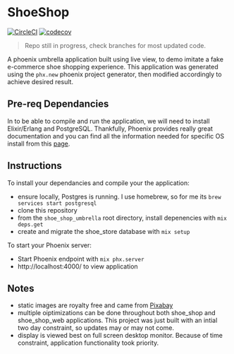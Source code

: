# ShoeShop

[![CircleCI](https://dl.circleci.com/status-badge/img/gh/r-lawrence/shoe_shop/tree/main.svg?style=svg)](https://dl.circleci.com/status-badge/redirect/gh/r-lawrence/shoe_shop/tree/main)
[![codecov](https://codecov.io/github/r-lawrence/shoe_shop/branch/main/graph/badge.svg?token=H33XW1I7PD)](https://codecov.io/github/r-lawrence/shoe_shop)
> Repo still in progress, check branches for most updated code.

A phoenix umbrella application built using live view, to demo imitate a fake e-commerce shoe shopping experience.  This application was generated using the `phx.new` phoenix project generator, then modified accordingly to achieve desired result.
## Pre-req Dependancies

In to be able to compile and run the application, we will need to install Elixir/Erlang and PostgreSQL.  Thankfully, Phoenix provides really great documentation and you can find all the information needed for specific OS install from this [page](https://hexdocs.pm/phoenix/installation.html).
## Instructions

To install your dependancies and compile your the application:
  * ensure locally, Postgres is running.  I use homebrew, so for me its `brew services start postgresql`
  * clone this repository 
  * from the `shoe_shop_umbrella` root directory, install depenencies with `mix deps.get`
  * create and migrate the shoe_store database with `mix setup`

To start your Phoenix server:
  * Start Phoenix endpoint with `mix phx.server`
  * http://localhost:4000/ to view application

## Notes
  * static images are royalty free and came from [Pixabay](https://pixabay.com/)
  * multiple oiptimizations can be done throughout both shoe_shop and shoe_shop_web applications.  This project was just built with an intial two day constraint, so updates may or may not come.
  * display is viewed best on full screen desktop monitor.  Because of time constraint, application functionality took priority.




  